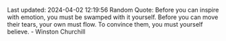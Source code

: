 Last updated: 2024-04-02 12:19:56
Random Quote: Before you can inspire with emotion, you must be swamped with it yourself. Before you can move their tears, your own must flow. To convince them, you must yourself believe. - Winston Churchill